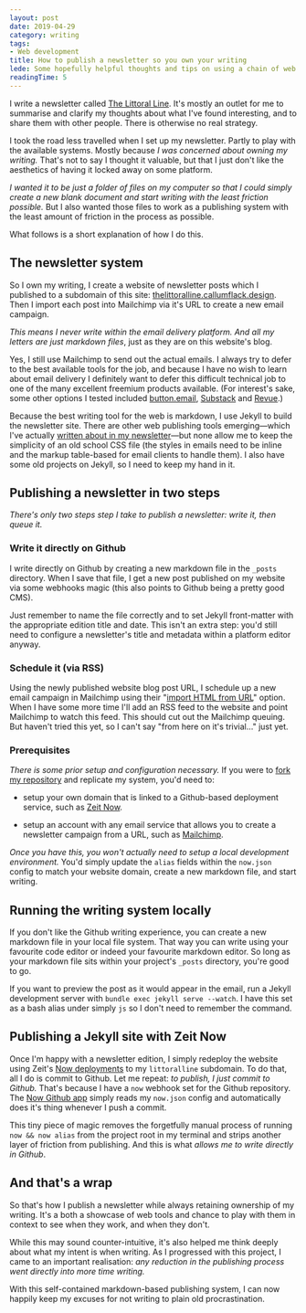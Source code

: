 ```yaml
---
layout: post
date: 2019-04-29
category: writing
tags: 
- Web development
title: How to publish a newsletter so you own your writing
lede: Some hopefully helpful thoughts and tips on using a chain of web tools to streamline newsletter publishing, write in markdown, retain ownership and create a focus on writing. All without resorting to any product platform lock-in.
readingTime: 5
---
```


 <!-- (that's the crystallised line that clearly defines an idea, found in the littoral zone of one's mind) -->

I write a newsletter called [The Littoral Line](https://callumflack.design/the-littoral-line). It's mostly an outlet for me to summarise and clarify my thoughts about what I've found interesting, and to share them with other people. There is otherwise no real strategy. 

<!-- I am frankly not interested in growth hacking my human connections, I'm purely interested in ideas and their execution, on the internet. -->

I took the road less travelled when I set up my newsletter. Partly to play with the available systems. Mostly because _I was concerned about owning my writing._ That's not to say I thought it valuable, but that I just don't like the aesthetics of having it locked away on some platform. 

_I wanted it to be just a folder of files on my computer so that I could simply create a new blank document and start writing with the least friction possible._ But I also wanted those files to work as a publishing system with the least amount of friction in the process as possible.

What follows is a short explanation of how I do this.

## The newsletter system

So I own my writing, I create a website of newsletter posts which I published to a subdomain of this site:  [thelittoralline.callumflack.design](https://thelittoralline.callumflack.design). Then I import each post into Mailchimp via it's URL to create a new email campaign.

_This means I never write within the email delivery platform. And all my letters are just markdown files_, just as they are on this website's blog.

Yes, I still use Mailchimp to send out the actual emails. I always try to defer to the best available tools for the job, and because I have no wish to learn about email delivery I definitely want to defer this difficult technical job to one of the many excellent freemium products available. (For interest's sake, some other options I tested included [button.email](https://buttondown.email/), [Substack](https://substack.com/) and [Revue](https://www.getrevue.co/).)

<!-- At the moment, I use Mailchimp. The fact that they basically built the entire email newsletter industry and without ever taking outside funding is a sign they believe in what they do and they geniunely wish to provide a service. Oh and the founder, Ben Chestnut, wrote this great post [about inverting marketing funnels](https://tinyletter.com/ben/letters/why-i-hate-funnels) a while back. -->

Because the best writing tool for the web is markdown, I use Jekyll to build the newsletter site. There are other web publishing tools emerging—which I've actually [written about in my newsletter](https://thelittoralline.callumflack.design/LL10/)—but none allow me to keep the simplicity of an old school CSS file (the styles in emails need to be inline and the markup table-based for email clients to handle them). I also have some old projects on Jekyll, so I need to keep my hand in it.

<!-- This project was a lesson understanding user needs (in this case, mine, which was to reduce writing friction) in reduction -->

<!-- Nor did I want to go to great lengths to convert all the code splitting that Reactive Javascript libraries do back into email-friendly CSS and HTML -->

## Publishing a newsletter in two steps

_There's only two steps step I take to publish a newsletter: write it, then queue it._

### Write it directly on Github

I write directly on Github by creating a new markdown file in the `_posts` directory. When I save that file, I get a new post published on my website via some webhooks magic (this also points to Github being a pretty good CMS). 

Just remember to name the file correctly and to set Jekyll front-matter with the appropriate edition title and date. This isn't an extra step: you'd still need to configure a newsletter's title and metadata within a platform editor anyway.

### Schedule it (via RSS)

Using the newly published website blog post URL, I schedule up a new email campaign in Mailchimp using their "[import HTML from URL](https://mailchimp.com/help/import-html-from-url-to-create-a-campaign/)" option. When I have some more time I'll add an RSS feed to the website and point Mailchimp to watch this feed. This should cut out the Mailchimp queuing. But haven't tried this yet, so I can't say "from here on it's trivial…" just yet.

### Prerequisites

_There is some prior setup and configuration necessary._ If you were to [fork my repository](https://github.com/callumflack/the-littoral-line) and replicate my system, you'd need to:

* setup your own domain that is linked to a Github-based deployment service, such as [Zeit Now](https://zeit.co/now). 

* setup an account with any email service that allows you to create a newsletter campaign from a URL, such as [Mailchimp](https://mailchimp.com/). 

_Once you have this, you won't actually need to setup a local development environment._ You'd simply update the `alias` fields within the `now.json` config to match your website domain, create a new markdown file, and start writing.

## Running the writing system locally

If you don't like the Github writing experience, you can create a new markdown file in your local file system. That way you can write using your favourite code editor or indeed your favourite markdown editor. So long as your markdown file sits within your project's `_posts` directory, you're good to go.

If you want to preview the post as it would appear in the email, run a Jekyll development server with `bundle exec jekyll serve --watch`. I have this set as a bash alias under simply `js` so I don't need to remember the command. 

<!-- I also have `future: true` set in the Jekyll `config.yml` so that if the draft post has a future date, I'll see it when I run the Jekyll development server. -->

<!-- When you're happy, commit to your repository master branch so your awesome build system triggers an updated website deployment. -->

<!-- Once you're happy with the newsletter post, commit and push it to your Github repo. From here it gets automatically published, no further steps involved. -->

<!-- I use `JEKYLL_ENV=production` in the layout to easily turn on and off settings when using localhost. Mostly so I can navigate aorund the site in localhost and polish up the flow and styles if need be. This is set in the `.env` object within `now.json`, I have no need for an actual `.env` file because I have no API secrets. -->

## Publishing a Jekyll site with Zeit Now

Once I'm happy with a newsletter edition, I simply redeploy the website using Zeit's [Now deployments](https://zeit.co/now) to my `littoralline` subdomain. To do that, all I do is commit to Github. Let me repeat: _to publish, I just commit to Github._ That's because I have a `now` webhook set for the Github repository. The [Now Github app](https://zeit.co/github) simply reads my `now.json` config and automatically does it's thing whenever I push a commit.

<!-- I'll say that again: so I can highlight it -->

<!-- Let me repeat: _to publish, I don't do anything other than commit to Github._ -->

<!-- Modern website publishing is now a matter of simply committing to a   -->



<!-- Because it's a Jekyll site, I also have a `build.sh` file in the project root (taken from the [Now examples](https://github.com/zeit/now-examples/blob/master/jekyll/build.sh)). Now uses this script to run the Jekyll build on the Now servers. -->

This tiny piece of magic removes the forgetfully manual process of running `now && now alias` from the project root in my terminal and strips another layer of friction from publishing. And this is what _allows me to write directly in Github_.

<!-- (and runs any aliases) I can also run `now` in my terminal from the project root.  -->

<!-- If there's a problem, start by updating the rub gems with `bundle update`… I don't use the Ruby gems package system much these days, nor am I that interested in it, so I know only enough to keep it going. -->

<!-- As a redundancy, I can deployment manually without the `now` command by running `JEKYLL_ENV=production jekyll build --future` on my terminal then dragging the resulting `_site` folder to the Now desktop app. But there's no need to waste the time. It's just good to know if some script breaks down, I can still publish it now and fix the build system later. -->

## And that's a wrap

So that's how I publish a newsletter while always retaining ownership of my writing. It's a both a showcase of web tools and chance to play with them in context to see when they work, and when they don't. 

While this may sound counter-intuitive, it's also helped me think deeply about what my intent is when writing. As I progressed with this project, I came to an important realisation: _any reduction in the publishing process went directly into more time writing._

<!-- I'll probably add in an RSS feed shortly, so I can have Mailchimp automatically create a new email campaign. I'm unsure exactly how this works just yet, and although I'm sure it's quite simple, I'll leave it until the next hack session. -->

With this self-contained markdown-based publishing system, I can now happily keep my excuses for not writing to plain old procrastination.
